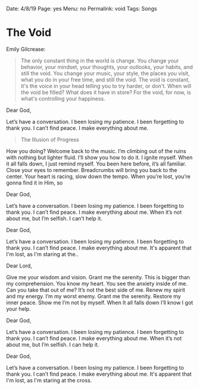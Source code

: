 Date: 4/8/19
Page: yes
Menu: no
Permalink: void
Tags: Songs

# The Void

Emily Gilcrease:

> The only constant thing in the world is change. You change your behavior, your mindset, your thoughts, your outlooks, your habits, and still the void. You change your music, your style, the places you visit, what you do in your free time, and still the void. The void is constant, it's the voice in your head telling you to try harder, or don't. When will the void be filled? What does it have in store? For the void, for now, is what's controlling your happiness.

Dear God,

Let’s have a conversation. I been losing my patience. I been forgetting to thank you. I can’t find peace. I make everything about me.

> The Illusion of Progress

How you doing? Welcome back to the music. I’m climbing out of the ruins with nothing but lighter fluid. I’ll show you how to do it. I ignite myself. When it all falls down, I just remind myself. You been here before, it’s all familiar. Close your eyes to remember. Breadcrumbs will bring you back to the center. Your heart is racing, slow down the tempo. When you’re lost, you’re gonna find it in Him, so

Dear God,

Let’s have a conversation. I been losing my patience. I been forgetting to thank you. I can’t find peace. I make everything about me. When it’s not about me, but I’m selfish. I can’t help it.

Dear God,

Let’s have a conversation. I been losing my patience. I been forgetting to thank you. I can’t find peace. I make everything about me. It's apparent that I'm lost, as I'm staring at the..

Dear Lord,
  
Give me your wisdom and vision. Grant me the serenity. This is bigger than my comprehension. You know my heart. You see the anxiety inside of me. Can you take that out of me? It’s not the best side of me. Renew my spirit and my energy. I’m my worst enemy. Grant me the serenity. Restore my inner peace. Show me I’m not by myself. When It all falls down I’ll know I got your help.

Dear God,

Let’s have a conversation. I been losing my patience. I been forgetting to thank you. I can’t find peace. I make everything about me. When it’s not about me, but I’m selfish. I can help it.

Dear God,

Let’s have a conversation. I been losing my patience. I been forgetting to thank you. I can’t find peace. I make everything about me. It's apparent that I'm lost, as I'm staring at the cross.